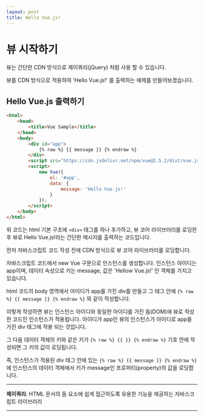 ```yaml
---
layout: post
title: Hello Vue.js!
---
```


# 뷰 시작하기

뷰는 간단한 CDN 방식으로 제이쿼리(jQuery) 처럼 사용 할 수 있습니다.

뷰를 CDN 방식으로 적용하여 'Hello Vue.js!' 를 출력하는 예제를 만들어보겠습니다.

## Hello Vue.js 출력하기

```html
<html>
    <head>
        <title>Vue Sample</title>
    </head>
    <body>
        <div id="app">
            {% raw %} {{ message }} {% endraw %}
        </div>
        <script src="https://cdn.jsdelivr.net/npm/vue@2.5.2/dist/vue.js"></script>
        <script>
            new Vue({
                el: '#app',
                data: {
                    message: 'Hello Vue.js!'
                }
            });
        </script>
    </body>
</html>
```

위 코드는 html 기본 구조에 `<div>` 태그를 하나 추가하고, 뷰 코어 라이브러리를 로딩한 후 뷰로 Hello Vue.js!라는 간단한 메시지를 출력하는 코드입니다.

먼저 자바스크립트 코드 작성 전에 CDN 방식으로 뷰 코어 라이브러리를 로딩합니다.

자바스크립트 코드에서 new Vue 구문으로 인스턴스를 생성합니다. 인스턴스 아이디는 app이며, 데이터 속성으로 키는 message, 값은 'Hellow Vue.js!' 인 객체를 가지고 있습니다.

html 코드의 body 영역에서 아이디가 app를 가진 div를 만들고 그 태그 안에 `{% raw %} {{ message }} {% endraw %}` 와 같이 작성합니다.

이렇게 작성하면 뷰는 인스턴스 아이디와 동일한 아이디를 가진 돔(DOM)에 뷰로 작성한 코드인 인스턴스가 적용됩니다. 아이디가 app인 뷰의 인스턴스가 아이디로 app을 가진 div 태그에 적용 되는 것입니다.

그 다음 데이터 객체의 키와 같은 키가 `{% raw %} {{ }} {% endraw %}` 기호 안에 작성되면 그 키의 값이 로딩됩니다.

즉, 인스턴스가 적용된 div 태그 안에 있는 `{% raw %} {{ message }} {% endraw %}` 에 인스턴스의 데이터 객체에서 키가 message인 프로퍼티(property)의 값을 로딩합니다.

---

**제이쿼리**: HTML 문서의 돔 요소에 쉽게 접근하도록 유용한 기능을 제공하는 자바스크립트 라이브러리

***
